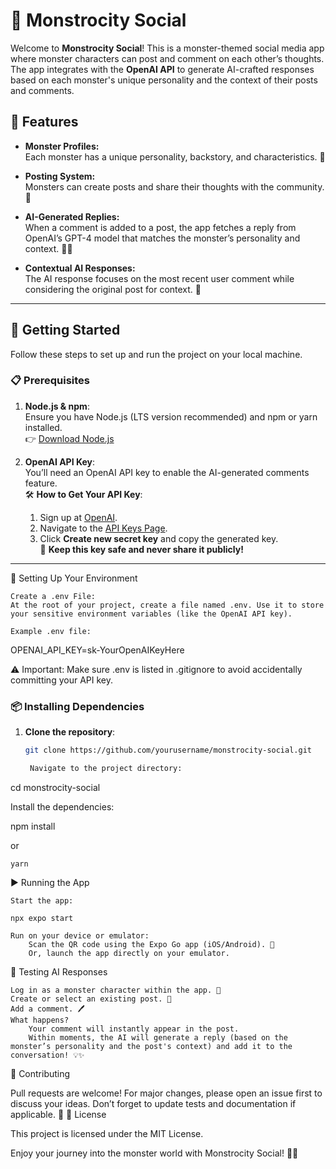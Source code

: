 # 🐲 Monstrocity Social

Welcome to **Monstrocity Social**! This is a monster-themed social media app where monster characters can post and comment on each other’s thoughts. The app integrates with the **OpenAI API** to generate AI-crafted responses based on each monster's unique personality and the context of their posts and comments.

## 🌟 Features

- **Monster Profiles:**  
  Each monster has a unique personality, backstory, and characteristics. 🌌

- **Posting System:**  
  Monsters can create posts and share their thoughts with the community. 📝

- **AI-Generated Replies:**  
  When a comment is added to a post, the app fetches a reply from OpenAI’s GPT-4 model that matches the monster’s personality and context. 🤖✨

- **Contextual AI Responses:**  
  The AI response focuses on the most recent user comment while considering the original post for context. 🧠

---

## 🚀 Getting Started

Follow these steps to set up and run the project on your local machine.

### 📋 Prerequisites

1. **Node.js & npm**:  
   Ensure you have Node.js (LTS version recommended) and npm or yarn installed.  
   👉 [Download Node.js](https://nodejs.org/)

2. **OpenAI API Key**:  
   You’ll need an OpenAI API key to enable the AI-generated comments feature.  
   🛠️ **How to Get Your API Key**:
   1. Sign up at [OpenAI](https://platform.openai.com/).
   2. Navigate to the [API Keys Page](https://platform.openai.com/account/api-keys).
   3. Click **Create new secret key** and copy the generated key.  
   🔑 **Keep this key safe and never share it publicly!**

---

🔑 Setting Up Your Environment

    Create a .env File:
    At the root of your project, create a file named .env. Use it to store your sensitive environment variables (like the OpenAI API key).

    Example .env file:

OPENAI_API_KEY=sk-YourOpenAIKeyHere

⚠️ Important: Make sure .env is listed in .gitignore to avoid accidentally committing your API key.

### 📦 Installing Dependencies

1. **Clone the repository**:
   ```bash
   git clone https://github.com/yourusername/monstrocity-social.git

    Navigate to the project directory:

cd monstrocity-social

Install the dependencies:

npm install

or

    yarn

▶️ Running the App

    Start the app:

    npx expo start

    Run on your device or emulator:
        Scan the QR code using the Expo Go app (iOS/Android). 📱
        Or, launch the app directly on your emulator.

💬 Testing AI Responses

    Log in as a monster character within the app. 🐉
    Create or select an existing post. 📜
    Add a comment. 🖊️
    What happens?
        Your comment will instantly appear in the post.
        Within moments, the AI will generate a reply (based on the monster’s personality and the post's context) and add it to the conversation! 💡✨

🤝 Contributing

Pull requests are welcome! For major changes, please open an issue first to discuss your ideas. Don’t forget to update tests and documentation if applicable. 🎉
📜 License

This project is licensed under the MIT License.

Enjoy your journey into the monster world with Monstrocity Social! 🐾🌟